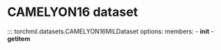 # CAMELYON16 dataset

::: torchmil.datasets.CAMELYON16MILDataset
    options:
        members:
            - __init__
            - __getitem__
